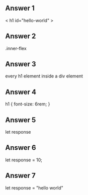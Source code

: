 ## Answer 1 
 < h1 id="hello-world" >

## Answer 2
.inner-flex

## Answer 3
every h1 element inside a div element

## Answer 4
h1 {
    font-size: 6rem;
}
## Answer 5
let response

## Answer 6
let response = 10;

## Answer 7
let response = "hello world"